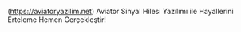(https://aviatoryazilim.net)
Aviator Sinyal Hilesi Yazılımı ile Hayallerini Erteleme Hemen Gerçekleştir!
